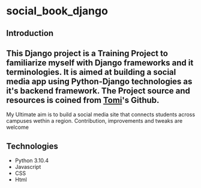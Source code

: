 # social_book_django
## Introduction
This Django project is a Training Project to familiarize myself with Django frameworks and it terminologies. 
It is aimed at building a social media app using Python-Django technologies as it's backend framework. 
The Project source and resources is coined from [Tomi](https://github.com/tomitokko/django-social-media-website)'s Github.
---
My Ultimate aim is to build a social media site that connects students across campuses wethin a region. Contribution, improvements and tweaks are welcome 

## Technologies
- Python 3.10.4
- Javascript
- CSS
- Html

